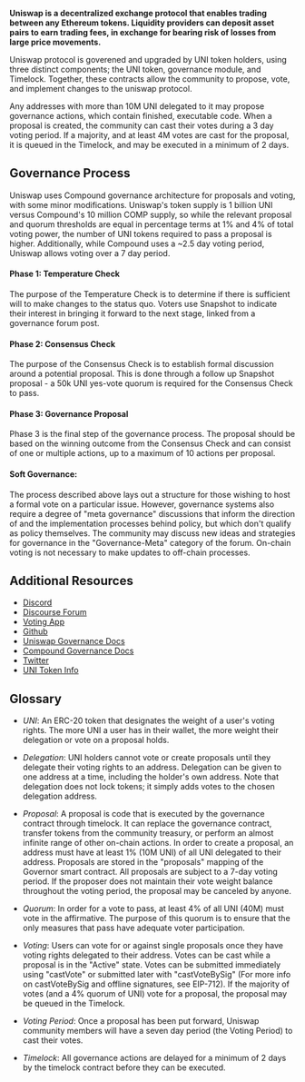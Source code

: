 **Uniswap is a decentralized exchange protocol that enables trading between any Ethereum tokens. Liquidity providers can deposit asset pairs to earn trading fees, in exchange for bearing risk of losses from large price movements.**

Uniswap protocol is goverened and upgraded by UNI token holders, using three distinct components; the UNI token, governance module, and Timelock. Together, these contracts allow the community to propose, vote, and implement changes to the uniswap protocol.

Any addresses with more than 10M UNI delegated to it may propose governance actions, which contain finished, executable code. When a proposal is created, the community can cast their votes during a 3 day voting period. If a majority, and at least 4M votes are cast for the proposal, it is queued in the Timelock, and may be executed in a minimum of 2 days.

Governance Process
------------------

Uniswap uses Compound governance architecture for proposals and voting, with some minor modifications. Uniswap's token supply is 1 billion UNI versus Compound's 10 million COMP supply, so while the relevant proposal and quorum thresholds are equal in percentage terms at 1% and 4% of total voting power, the number of UNI tokens required to pass a proposal is higher. Additionally, while Compound uses a ~2.5 day voting period, Uniswap allows voting over a 7 day period.

#### Phase 1: Temperature Check

The purpose of the Temperature Check is to determine if there is sufficient will to make changes to the status quo. Voters use Snapshot to indicate their interest in bringing it forward to the next stage, linked from a governance forum post.

#### Phase 2: Consensus Check

The purpose of the Consensus Check is to establish formal discussion around a potential proposal. This is done through a follow up Snapshot proposal - a 50k UNI yes-vote quorum is required for the Consensus Check to pass.

#### Phase 3: Governance Proposal

Phase 3 is the final step of the governance process. The proposal should be based on the winning outcome from the Consensus Check and can consist of one or multiple actions, up to a maximum of 10 actions per proposal.

#### Soft Governance:

The process described above lays out a structure for those wishing to host a formal vote on a particular issue. However, governance systems also require a degree of "meta governance" discussions that inform the direction of and the implementation processes behind policy, but which don't qualify as policy themselves. The community may discuss new ideas and strategies for governance in the "Governance-Meta" category of the forum. On-chain voting is not necessary to make updates to off-chain processes.

Additional Resources
--------------------

* [Discord](https://discord.com/channels/597638925346930701/597638926152499206)
* [Discourse Forum](https://gov.uniswap.org/)
* [Voting App](https://app.uniswap.org/#/vote)
* [Github](https://github.com/Uniswap)
* [Uniswap Governance Docs](https://uniswap.org/docs/v2/governance/overview)
* [Compound Governance Docs](https://compound.finance/docs/governance)
* [Twitter](https://twitter.com/UniswapProtocol)
* [UNI Token Info](https://www.coingecko.com/en/coins/uniswap)

Glossary
--------------------

-   *UNI*: An ERC-20 token that designates the weight of a user's voting rights. The more UNI a user has in their wallet, the more weight their delegation or vote on a proposal holds.

-   *Delegation*: UNI holders cannot vote or create proposals until they delegate their voting rights to an address. Delegation can be given to one address at a time, including the holder's own address. Note that delegation does not lock tokens; it simply adds votes to the chosen delegation address.

-   *Proposal*: A proposal is code that is executed by the governance contract through timelock. It can replace the governance contract, transfer tokens from the community treasury, or perform an almost infinite range of other on-chain actions. In order to create a proposal, an address must have at least 1% (10M UNI) of all UNI delegated to their address. Proposals are stored in the "proposals" mapping of the Governor smart contract. All proposals are subject to a 7-day voting period. If the proposer does not maintain their vote weight balance throughout the voting period, the proposal may be canceled by anyone.

-   *Quorum*: In order for a vote to pass, at least 4% of all UNI (40M) must vote in the affirmative. The purpose of this quorum is to ensure that the only measures that pass have adequate voter participation.

-   *Voting*: Users can vote for or against single proposals once they have voting rights delegated to their address. Votes can be cast while a proposal is in the "Active" state. Votes can be submitted immediately using "castVote" or submitted later with "castVoteBySig" (For more info on castVoteBySig and offline signatures, see EIP-712). If the majority of votes (and a 4% quorum of UNI) vote for a proposal, the proposal may be queued in the Timelock.

-   *Voting Period*: Once a proposal has been put forward, Uniswap community members will have a seven day period (the Voting Period) to cast their votes.

-   *Timelock*: All governance actions are delayed for a minimum of 2 days by the timelock contract before they can be executed.
